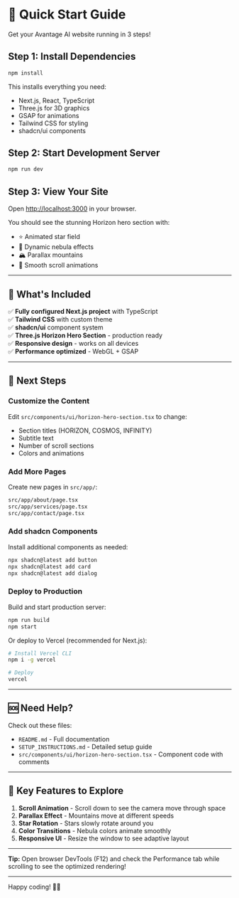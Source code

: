 # 🚀 Quick Start Guide

Get your Avantage AI website running in 3 steps!

## Step 1: Install Dependencies

```bash
npm install
```

This installs everything you need:
- Next.js, React, TypeScript
- Three.js for 3D graphics
- GSAP for animations
- Tailwind CSS for styling
- shadcn/ui components

## Step 2: Start Development Server

```bash
npm run dev
```

## Step 3: View Your Site

Open [http://localhost:3000](http://localhost:3000) in your browser.

You should see the stunning Horizon hero section with:
- ⭐ Animated star field
- 🌌 Dynamic nebula effects
- 🏔️ Parallax mountains
- 📜 Smooth scroll animations

---

## 🎯 What's Included

✅ **Fully configured Next.js project** with TypeScript  
✅ **Tailwind CSS** with custom theme  
✅ **shadcn/ui** component system  
✅ **Three.js Horizon Hero Section** - production ready  
✅ **Responsive design** - works on all devices  
✅ **Performance optimized** - WebGL + GSAP  

---

## 📝 Next Steps

### Customize the Content

Edit `src/components/ui/horizon-hero-section.tsx` to change:
- Section titles (HORIZON, COSMOS, INFINITY)
- Subtitle text
- Number of scroll sections
- Colors and animations

### Add More Pages

Create new pages in `src/app/`:

```bash
src/app/about/page.tsx
src/app/services/page.tsx
src/app/contact/page.tsx
```

### Add shadcn Components

Install additional components as needed:

```bash
npx shadcn@latest add button
npx shadcn@latest add card
npx shadcn@latest add dialog
```

### Deploy to Production

Build and start production server:

```bash
npm run build
npm start
```

Or deploy to Vercel (recommended for Next.js):

```bash
# Install Vercel CLI
npm i -g vercel

# Deploy
vercel
```

---

## 🆘 Need Help?

Check out these files:
- `README.md` - Full documentation
- `SETUP_INSTRUCTIONS.md` - Detailed setup guide
- `src/components/ui/horizon-hero-section.tsx` - Component code with comments

---

## 🎨 Key Features to Explore

1. **Scroll Animation** - Scroll down to see the camera move through space
2. **Parallax Effect** - Mountains move at different speeds
3. **Star Rotation** - Stars slowly rotate around you
4. **Color Transitions** - Nebula colors animate smoothly
5. **Responsive UI** - Resize the window to see adaptive layout

---

**Tip:** Open browser DevTools (F12) and check the Performance tab while scrolling to see the optimized rendering!

---

Happy coding! 🚀✨

